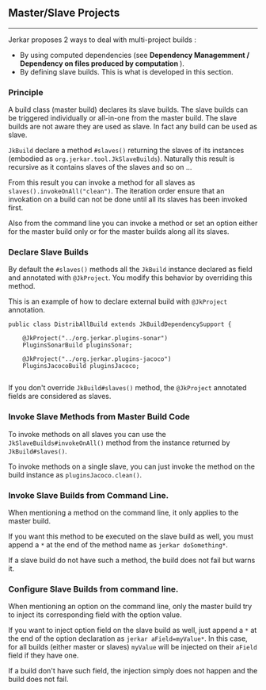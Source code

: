 ## Master/Slave Projects
-------------------------

Jerkar proposes 2 ways to deal with multi-project builds : 

* By using computed dependencies (see <strong>Dependency Managemment / Dependency on files produced by computation </strong>).
* By defining slave builds. This is what is developed in this section.

### Principle

A build class (master build) declares its slave builds. The slave builds can be triggered individually or all-in-one from the master build.
The slave builds are not aware they are used as slave. In fact any build can be used as slave.

`JkBuild` declare a method `#slaves()` returning the slaves of its instances (embodied as `org.jerkar.tool.JkSlaveBuilds`). Naturally this result is recursive as it contains 
slaves of the slaves and so on ...

From this result you can invoke a method for all slaves as `slaves().invokeOnAll("clean")`. The iteration order ensure that an invokation on a build can not be done until all its slaves has been invoked first.  

Also from the command line you can invoke a method or set an option either for the master build only or for the master builds along all its slaves.

### Declare Slave Builds

By default the `#slaves()` methods all the `JkBuild` instance declared as field and annotated with `@JkProject`. You modify this behavior by overriding this method.

This is an example of how to declare external build with `@JkProject` annotation.

```
public class DistribAllBuild extends JkBuildDependencySupport {
	
	@JkProject("../org.jerkar.plugins-sonar")
	PluginsSonarBuild pluginsSonar;
	
	@JkProject("../org.jerkar.plugins-jacoco")
	PluginsJacocoBuild pluginsJacoco;
	
```

If you don't override `JkBuild#slaves()` method, the `@JkProject` annotated fields are considered as slaves.

### Invoke Slave Methods from Master Build Code

To invoke methods on all slaves you can use the `JkSlaveBuilds#invokeOnAll()` method from the instance returned by `JkBuild#slaves()`.

To invoke methods on a single slave, you can just invoke the method on the build instance as `pluginsJacoco.clean()`.

### Invoke Slave Builds from Command Line.

When mentioning a method on the command line, it only applies to the master build. 

If you want this method to be executed on the slave build as well, you must append a `*` at the end of the method name as `jerkar doSomething*`.

If a slave build do not have such a method, the build does not fail but warns it.

### Configure Slave Builds from command line.

When mentioning an option on the command line, only the master build try to inject its corresponding field with the option value.

If you want to inject option field on the slave build as well, just append a `*` at the end of the option declaration as `jerkar aField=myValue*`.
In this case, for all builds (either master or slaves) `myValue` will be injected on their `aField` field if they have one. 

If a build don't have such field, the injection simply does not happen and the build does not fail.
